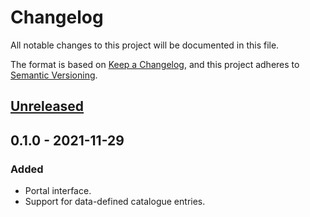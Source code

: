 # Changelog
All notable changes to this project will be documented in this file.

The format is based on [Keep a Changelog](https://keepachangelog.com/en/1.0.0/),
and this project adheres to [Semantic Versioning](https://semver.org/spec/v2.0.0.html).

## [Unreleased]

## 0.1.0 - 2021-11-29
### Added
- Portal interface.
- Support for data-defined catalogue entries.

[Unreleased]: https://github.com/stefano-pogliani/auth-gateway-portal-hugotheme/compare/v0.1.0...HEAD
